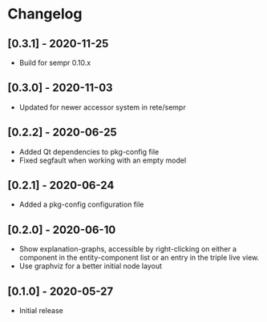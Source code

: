 # Changelog

## [0.3.1] - 2020-11-25

- Build for sempr 0.10.x

## [0.3.0] - 2020-11-03

- Updated for newer accessor system in rete/sempr

## [0.2.2] - 2020-06-25

- Added Qt dependencies to pkg-config file
- Fixed segfault when working with an empty model

## [0.2.1] - 2020-06-24

- Added a pkg-config configuration file

## [0.2.0] - 2020-06-10

- Show explanation-graphs, accessible by right-clicking on either a component
  in the entity-component list or an entry in the triple live view.
- Use graphviz for a better initial node layout


## [0.1.0] - 2020-05-27

- Initial release

